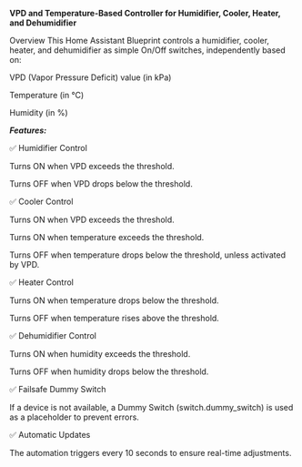 **VPD and Temperature-Based Controller for Humidifier, Cooler, Heater, and Dehumidifier**

Overview
This Home Assistant Blueprint controls a humidifier, cooler, heater, and dehumidifier as simple On/Off switches, independently based on:

VPD (Vapor Pressure Deficit) value (in kPa)

Temperature (in °C)

Humidity (in %)




_**Features:**_

✅ Humidifier Control

Turns ON when VPD exceeds the threshold.

Turns OFF when VPD drops below the threshold.

✅ Cooler Control

Turns ON when VPD exceeds the threshold.

Turns ON when temperature exceeds the threshold.

Turns OFF when temperature drops below the threshold, unless activated by VPD.

✅ Heater Control

Turns ON when temperature drops below the threshold.

Turns OFF when temperature rises above the threshold.

✅ Dehumidifier Control

Turns ON when humidity exceeds the threshold.

Turns OFF when humidity drops below the threshold.

✅ Failsafe Dummy Switch

If a device is not available, a Dummy Switch (switch.dummy_switch) is used as a placeholder to prevent errors.

✅ Automatic Updates

The automation triggers every 10 seconds to ensure real-time adjustments.
